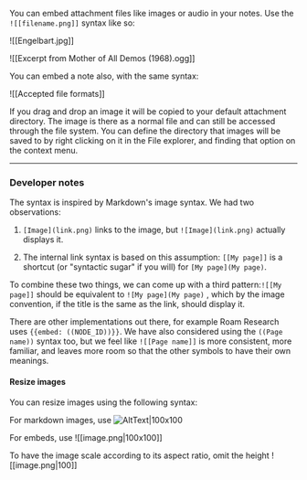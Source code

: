 You can embed attachment files like images or audio in your notes. Use the `![[filename.png]]` syntax like so:

![[Engelbart.jpg]]

![[Excerpt from Mother of All Demos (1968).ogg]]

You can embed a note also, with the same syntax:

![[Accepted file formats]]

If you drag and drop an image it will be copied to your default attachment directory. The image is there as a normal file and can still be accessed through the file system. You can define the directory that images will be saved to by right clicking on it in the File explorer, and finding that option on the context menu. 

---

### Developer notes

The syntax is inspired by Markdown's image syntax. We had two observations:

 1. `[Image](link.png)` links to the image, but `![Image](link.png)` actually displays it.

 2. The internal link syntax is based on this assumption: `[[My page]]` is a shortcut (or "syntactic sugar" if you will) for `[My page](My page)`.

To combine these two things, we can come up with a third pattern:`![[My page]]` should be equivalent to `![My page](My page)` , which by the image convention, if the title is the same as the link, should display it.

There are other implementations out there, for example Roam Research uses `{{embed: ((NODE_ID))}}`. We have also considered using the `((Page name))` syntax too, but we feel like `![[Page name]]` is more consistent, more familiar, and leaves more room so that the other symbols to have their own meanings.

#### Resize images
You can resize images using the following syntax:

For markdown images, use ![AltText|100x100](https://url/to/image.png)

For embeds, use ![[image.png|100x100]]

To have the image scale according to its aspect ratio, omit the height ![[image.png|100]]
